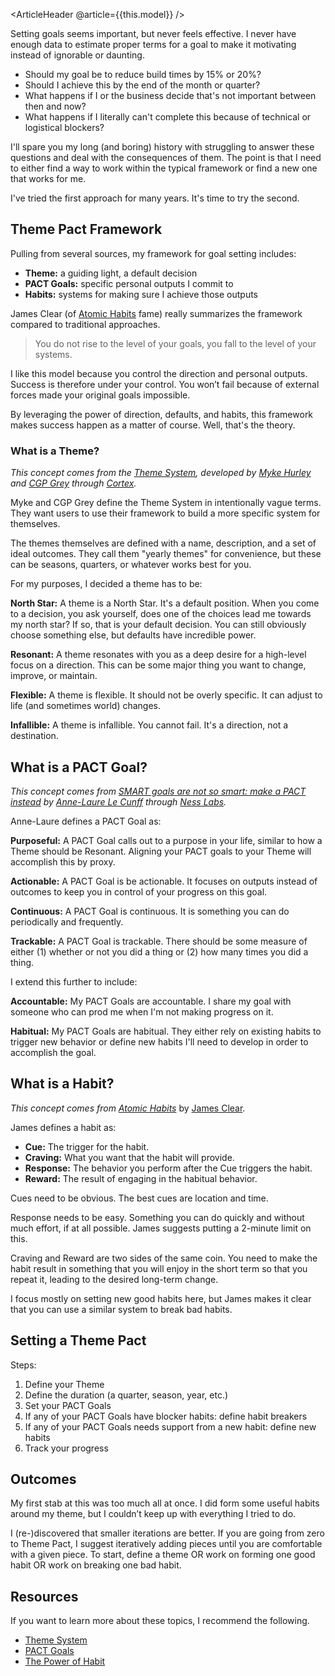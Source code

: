 <ArticleHeader @article={{this.model}} />

Setting goals seems important, but never feels effective. I never have enough data to estimate proper terms for a goal to make it motivating instead of ignorable or daunting.

- Should my goal be to reduce build times by 15% or 20%?
- Should I achieve this by the end of the month or quarter?
- What happens if I or the business decide that's not important between then and now?
- What happens if I literally can't complete this because of technical or logistical blockers?

I'll spare you my long (and boring) history with struggling to answer these questions and deal with the consequences of them. The point is that I need to either find a way to work within the typical framework or find a new one that works for me.

I've tried the first approach for many years. It's time to try the second.

## Theme Pact Framework

Pulling from several sources, my framework for goal setting includes:

- **Theme:** a guiding light, a default decision
- **PACT Goals:** specific personal outputs I commit to
- **Habits:** systems for making sure I achieve those outputs

James Clear (of [Atomic Habits](https://jamesclear.com/atomic-habits) fame) really summarizes the framework compared to traditional approaches.

> You do not rise to the level of your goals, you fall to the level of your systems.
> 

I like this model because you control the direction and personal outputs. Success is therefore under your control. You won’t fail because of external forces made your original goals impossible.

By leveraging the power of direction, defaults, and habits, this framework makes success happen as a matter of course. Well, that's the theory.

### What is a Theme?

*This concept comes from the [Theme System](https://www.thethemesystem.com/), developed by [Myke Hurley](https://twitter.com/imyke) and [CGP Grey](https://twitter.com/cgpgrey/) through [Cortex](https://www.relay.fm/cortex).*

Myke and CGP Grey define the Theme System in intentionally vague terms. They want users to use their framework to build a more specific system for themselves.

The themes themselves are defined with a name, description, and a set of ideal outcomes. They call them "yearly themes" for convenience, but these can be seasons, quarters, or whatever works best for you.

For my purposes, I decided a theme has to be:

**North Star:** A theme is a North Star. It's a default position. When you come to a decision, you ask yourself, does one of the choices lead me towards my north star? If so, that is your default decision. You can still obviously choose something else, but defaults have incredible power.

**Resonant:** A theme resonates with you as a deep desire for a high-level focus on a direction. This can be some major thing you want to change, improve, or maintain.

**Flexible:** A theme is flexible. It should not be overly specific. It can adjust to life (and sometimes world) changes.

**Infallible:** A theme is infallible. You cannot fail. It's a direction, not a destination.

## What is a PACT Goal?

*This concept comes from [SMART goals are not so smart: make a PACT instead](https://nesslabs.com/smart-goals-pact) by [Anne-Laure Le Cunff](https://twitter.com/neuranne) through [Ness Labs](https://twitter.com/ness_labs).*

Anne-Laure defines a PACT Goal as:

**Purposeful:** A PACT Goal calls out to a purpose in your life, similar to how a Theme should be Resonant. Aligning your PACT goals to your Theme will accomplish this by proxy.

**Actionable:** A PACT Goal is be actionable. It focuses on outputs instead of outcomes to keep you in control of your progress on this goal.

**Continuous:** A PACT Goal is continuous. It is something you can do periodically and frequently.

**Trackable:** A PACT Goal is trackable. There should be some measure of either (1) whether or not you did a thing or (2) how many times you did a thing.

I extend this further to include:

**Accountable:** My PACT Goals are accountable. I share my goal with someone who can prod me when I'm not making progress on it.

**Habitual:** My PACT Goals are habitual. They either rely on existing habits to trigger new behavior or define new habits I'll need to develop in order to accomplish the goal.

## What is a Habit?

*This concept comes from [Atomic Habits](https://jamesclear.com/atomic-habits)* by [James Clear](https://jamesclear.com/).

James defines a habit as:

- **Cue:** The trigger for the habit.
- **Craving:** What you want that the habit will provide.
- **Response:** The behavior you perform after the Cue triggers the habit.
- **Reward:** The result of engaging in the habitual behavior.

Cues need to be obvious. The best cues are location and time.

Response needs to be easy. Something you can do quickly and without much effort, if at all possible. James suggests putting a 2-minute limit on this.

Craving and Reward are two sides of the same coin. You need to make the habit result in something that you will enjoy in the short term so that you repeat it, leading to the desired long-term change.

I focus mostly on setting new good habits here, but James makes it clear that you can use a similar system to break bad habits.

## Setting a Theme Pact

Steps:

1. Define your Theme
2. Define the duration (a quarter, season, year, etc.)
3. Set your PACT Goals
4. If any of your PACT Goals have blocker habits: define habit breakers
5. If any of your PACT Goals needs support from a new habit: define new habits
6. Track your progress

## Outcomes

My first stab at this was too much all at once. I did form some useful habits around my theme, but I couldn’t keep up with everything I tried to do. 

I (re-)discovered that smaller iterations are better. If you are going from zero to Theme Pact, I suggest iteratively adding pieces until you are comfortable with a given piece. To start, define a theme OR work on forming one good habit OR work on breaking one bad habit.

## Resources

If you want to learn more about these topics, I recommend the following.

- [Theme System](https://www.thethemesystem.com/)
- [PACT Goals](https://nesslabs.com/smart-goals-pact)
- [The Power of Habit](https://charlesduhigg.com/the-power-of-habit/)
